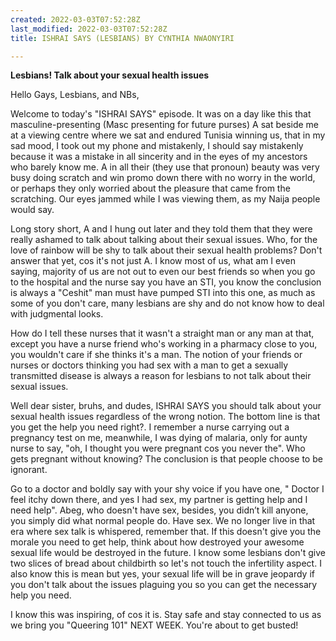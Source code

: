 ```yaml
---
created: 2022-03-03T07:52:28Z
last_modified: 2022-03-03T07:52:28Z
title: ISHRAI SAYS (LESBIANS) BY CYNTHIA NWAONYIRI

---
```

**Lesbians! Talk about your sexual health issues**

Hello Gays, Lesbians, and NBs,

Welcome to today's "ISHRAI SAYS" episode. It was on a day like this that masculine-presenting (Masc presenting for future purses) A sat beside me at a viewing centre where we sat and endured Tunisia winning us, that in my sad mood, I took out my phone and mistakenly, I should say mistakenly because it was a mistake in all sincerity and in the eyes of my ancestors who barely know me. A in all their (they use that pronoun) beauty was very busy doing scratch and win promo down there with no worry in the world, or perhaps they only worried about the pleasure that came from the scratching. Our eyes jammed while I was viewing them, as my Naija people would say.

Long story short, A and I hung out later and they told them that they were really ashamed to talk about talking about their sexual issues. Who, for the love of rainbow will be shy to talk about their sexual health problems? Don't answer that yet, cos it's not just A. I know most of us, what am I even saying, majority of us are not out to even our best friends so when you go to the hospital and the nurse say you have an STI, you know the conclusion is always a "Ceshit" man must have pumped STI into this one, as much as some of you don't care, many lesbians are shy and do not know how to deal with judgmental looks.

How do I tell these nurses that it wasn't a straight man or any man at that, except you have a nurse friend who's working in a pharmacy close to you, you wouldn't care if she thinks it's a man. The notion of your friends or nurses or doctors thinking you had sex with a man to get a sexually transmitted disease is always a reason for lesbians to not talk about their sexual issues.

Well dear sister, bruhs, and dudes, ISHRAI SAYS you should talk about your sexual health issues regardless of the wrong notion. The bottom line is that you get the help you need right?. I remember a nurse carrying out a pregnancy test on me, meanwhile, I was dying of malaria, only for aunty nurse to say, "oh, I thought you were pregnant cos you never the". Who gets pregnant without knowing? The conclusion is that people choose to be ignorant.

Go to a doctor and boldly say with your shy voice if you have one, " Doctor I feel itchy down there, and yes I had sex, my partner is getting help and I need help". Abeg, who doesn't have sex, besides, you didn’t kill anyone, you simply did what normal people do. Have sex. We no longer live in that era where sex talk is whispered, remember that. If this doesn't give you the morale you need to get help, think about how destroyed your awesome sexual life would be destroyed in the future. I know some lesbians don't give two slices of bread about childbirth so let's not touch the infertility aspect. I also know this is mean but yes, your sexual life will be in grave jeopardy if you don't talk about the issues plaguing you so you can get the necessary help you need.

I know this was inspiring, of cos it is. Stay safe and stay connected to us as we bring you "Queering 101" NEXT WEEK. You're about to get busted!